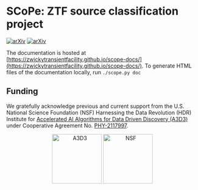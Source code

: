 # SCoPe: ZTF source classification project

[![arXiv](https://img.shields.io/badge/arXiv-2102.11304-brightgreen)](https://arxiv.org/abs/2102.11304)
[![arXiv](https://img.shields.io/badge/arXiv-2009.14071-brightgreen)](https://arxiv.org/abs/2009.14071)

The documentation is hosted at [https://zwickytransientfacility.github.io/scope-docs/](https://zwickytransientfacility.github.io/scope-docs/). To generate HTML files of the documentation locally, run `./scope.py doc`

## Funding
 We gratefully acknowledge previous and current support from the U.S. National Science Foundation (NSF) Harnessing the Data Revolution (HDR) Institute for <a href="https://a3d3.ai">Accelerated AI Algorithms for Data Driven Discovery (A3D3)</a> under Cooperative Agreement No. <a href="https://www.nsf.gov/awardsearch/showAward?AWD_ID=2117997">PHY-2117997</a>.

 <p align="center">
 <img src="https://github.com/ZwickyTransientFacility/scope/assets/a3d3.png" alt="A3D3" width="130"/>
 <img src="https://github.com/ZwickyTransientFacility/scope/assets/nsf.png" alt="NSF" width="130"/>
